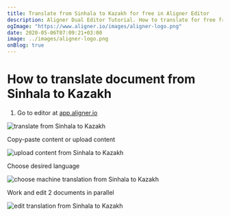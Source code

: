 ```yaml
---
title: Translate from Sinhala to Kazakh for free in Aligner Editor
description: Aligner Dual Editor Tutorial. How to translate for free from Sinhala to Kazakh. Aligner is multilingual document management platform. 
ogImage: "https://www.aligner.io/images/aligner-logo.png"
date: 2020-05-06T07:09:21+03:00
image: ../images/aligner-logo.png
onBlog: true
---
```


# How to translate document from Sinhala to Kazakh

1. Go to editor at [app.aligner.io](https://app.aligner.io "Aligner App web page")

![translate from Sinhala to Kazakh](../aligner-blank-editor.png "translate from Sinhala to Kazakh")

Copy-paste content or upload content

![upload content from Sinhala to Kazakh](../aligner-uploaded-document.png "upload content from Sinhala to Kazakh")

Choose desired language

![choose machine translation from Sinhala to Kazakh](../aligner-language-dropdown.png "choose machine translation from Sinhala to Kazakh")

Work and edit 2 documents in parallel

![edit translation from Sinhala to Kazakh](../aligner-double-sitded-editor.png "edit translation from Sinhala to Kazakh")

